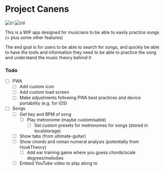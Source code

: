 # Project Canens

![ci](https://github.com/Terpsichord/project-canens/actions/workflows/continuous_integration.yml/badge.svg)
![cd](https://github.com/Terpsichord/project-canens/actions/workflows/continuous_deployment.yml/badge.svg)

This is a WIP app designed for musicians to be able to easily practice songs (+ plus some other features)

The end goal is for users to be able to search for songs, and quickly be able to have the tools and information they
need to be able to practice the song and understand the music theory behind it

### Todo

- [ ] PWA
  - [ ] Add custom icon
  - [ ] Add custom load screen
  - [ ] Make adjustments following PWA best practices and device portability (e.g. for iOS)
- [ ] Songs
  - [ ] Get key and BPM of song
    - [ ] Play metronome (maybe customisable)
      - [ ] Set custom presets for metronomes for songs (stored in localstorage)
  - [ ] Show tabs (from ultimate-guitar)
  - [ ] Show chords and roman numeral analysis (potentially from HookTheory)
    - [ ] Add ear training game where you guess chords/scale degrees/melodies
  - [ ] Embed YouTube video to play along to